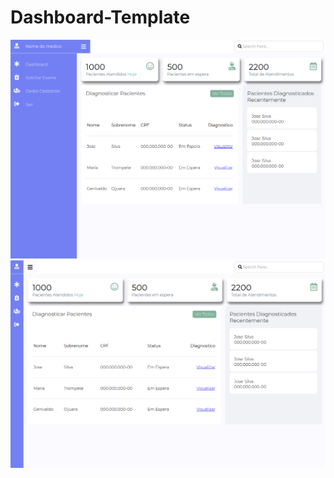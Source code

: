 # Dashboard-Template

![Screenshot](./screenshot/Screenshot1.png)
![Screenshot](./screenshot/Screenshot2.png)